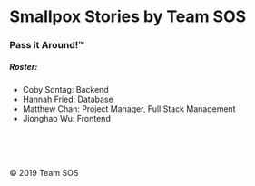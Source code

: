 # Smallpox Stories by Team SOS
### Pass it Around!™

##### Roster:
- Coby Sontag: Backend
- Hannah Fried: Database
- Matthew Chan: Project Manager, Full Stack Management
- Jionghao Wu: Frontend

<br><br><br>

© 2019 Team SOS
